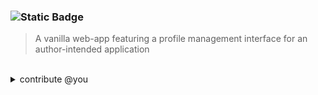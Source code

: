 ### ![Static Badge](https://img.shields.io/badge/-AUTHOR_CONTROL_INTERFACE-rgb(0,0,0)?style=for-the-badge)

>A vanilla web-app featuring a profile management interface for an author-intended application

<br>
<details>
<summary>
  contribute @you
</summary>
<br>

- [x] Pagination and Indexed search `0h`
- [ ] /image database `0i`
- [ ] API rate limiting `0j`
- [ ] Optimized queries `0k`
- [ ] Caching `0l`
- [ ] Optimized codebase `0m`
- [ ] Migrating to modern frameworks `1a`

</details>

